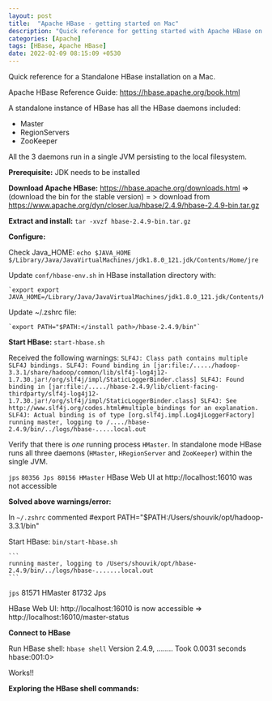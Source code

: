 ```yaml
---
layout: post
title:  "Apache HBase - getting started on Mac"
description: "Quick reference for getting started with Apache HBase on a Mac" 
categories: [Apache]
tags: [HBase, Apache HBase]
date: 2022-02-09 08:15:09 +0530
---
```


Quick reference for a Standalone HBase installation on a Mac.

Apache HBase Reference Guide: https://hbase.apache.org/book.html

A standalone instance of HBase has all the HBase daemons included:
* Master
* RegionServers
* ZooKeeper 

All the 3 daemons run in a single JVM persisting to the local filesystem.

**Prerequisite:** JDK needs to be installed

**Download Apache HBase:**
https://hbase.apache.org/downloads.html => (download the bin for the stable version) = > download from https://www.apache.org/dyn/closer.lua/hbase/2.4.9/hbase-2.4.9-bin.tar.gz

**Extract and install:** `tar -xvzf hbase-2.4.9-bin.tar.gz`

**Configure:**

Check Java_HOME: `echo $JAVA_HOME`
    `$/Library/Java/JavaVirtualMachines/jdk1.8.0_121.jdk/Contents/Home/jre`

Update `conf/hbase-env.sh` in HBase installation directory with:

    `export export JAVA_HOME=/Library/Java/JavaVirtualMachines/jdk1.8.0_121.jdk/Contents/Home/jre`

Update ~/.zshrc file:

    `export PATH="$PATH:</install path>/hbase-2.4.9/bin"`


**Start HBase:** `start-hbase.sh`

Received the following warnings:
    ```
    SLF4J: Class path contains multiple SLF4J bindings.
    SLF4J: Found binding in [jar:file:/...../hadoop-3.3.1/share/hadoop/common/lib/slf4j-log4j12-1.7.30.jar!/org/slf4j/impl/StaticLoggerBinder.class]
    SLF4J: Found binding in [jar:file:/...../hbase-2.4.9/lib/client-facing-thirdparty/slf4j-log4j12-1.7.30.jar!/org/slf4j/impl/StaticLoggerBinder.class]
    SLF4J: See http://www.slf4j.org/codes.html#multiple_bindings for an explanation.
    SLF4J: Actual binding is of type [org.slf4j.impl.Log4jLoggerFactory]
    running master, logging to /..../hbase-2.4.9/bin/../logs/hbase-.....local.out
    ```

Verify that there is _one_ running process `HMaster`. In standalone mode HBase runs all three daemons (`HMaster`, `HRegionServer` and `ZooKeeper`) within the single JVM. 

`jps`
    ```
    80356 Jps
    80156 HMaster
    ```
HBase Web UI at http://localhost:16010 was not accessible

**Solved above warnings/error:**

In `~/.zshrc` commented 
#export PATH="$PATH:/Users/shouvik/opt/hadoop-3.3.1/bin"

Start HBase: `bin/start-hbase.sh`

    ```
    running master, logging to /Users/shouvik/opt/hbase-2.4.9/bin/../logs/hbase-.......local.out
    ```

`jps`
    81571 HMaster
    81732 Jps

HBase Web UI: http://localhost:16010 is now accessible => http://localhost:16010/master-status


**Connect to HBase**

Run HBase shell: 
    `hbase shell`
    Version 2.4.9, ........
    Took 0.0031 seconds                                                                                                          
    hbase:001:0> 

Works!!

**Exploring the HBase shell commands:**






